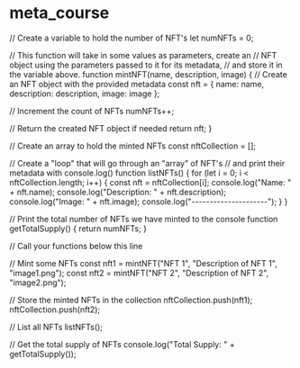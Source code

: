 # meta_course

// Create a variable to hold the number of NFT's
let numNFTs = 0;

// This function will take in some values as parameters, create an
// NFT object using the parameters passed to it for its metadata, 
// and store it in the variable above.
function mintNFT(name, description, image) {
  // Create an NFT object with the provided metadata
  const nft = {
    name: name,
    description: description,
    image: image
  };

  // Increment the count of NFTs
  numNFTs++;

  // Return the created NFT object if needed
  return nft;
}

// Create an array to hold the minted NFTs
const nftCollection = [];

// Create a "loop" that will go through an "array" of NFT's
// and print their metadata with console.log()
function listNFTs() {
  for (let i = 0; i < nftCollection.length; i++) {
    const nft = nftCollection[i];
    console.log("Name: " + nft.name);
    console.log("Description: " + nft.description);
    console.log("Image: " + nft.image);
    console.log("---------------------");
  }
}

// Print the total number of NFTs we have minted to the console
function getTotalSupply() {
  return numNFTs;
}

// Call your functions below this line

// Mint some NFTs
const nft1 = mintNFT("NFT 1", "Description of NFT 1", "image1.png");
const nft2 = mintNFT("NFT 2", "Description of NFT 2", "image2.png");

// Store the minted NFTs in the collection
nftCollection.push(nft1);
nftCollection.push(nft2);

// List all NFTs
listNFTs();

// Get the total supply of NFTs
console.log("Total Supply: " + getTotalSupply());

